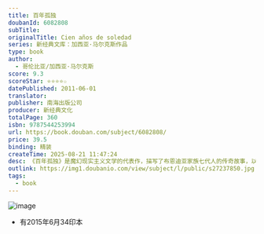 ```yaml
---
title: 百年孤独
doubanId: 6082808
subTitle:
originalTitle: Cien años de soledad
series: 新经典文库：加西亚·马尔克斯作品
type: book
author:
  - 哥伦比亚/加西亚·马尔克斯
score: 9.3
scoreStar: ⭐⭐⭐⭐☆
datePublished: 2011-06-01
translator:
publisher: 南海出版公司
producer: 新经典文化
totalPage: 360
isbn: 9787544253994
url: https://book.douban.com/subject/6082808/
price: 39.5
binding: 精装
createTime: 2025-08-21 11:47:24
desc: 《百年孤独》是魔幻现实主义文学的代表作，描写了布恩迪亚家族七代人的传奇故事，以及加勒比海沿岸小镇马孔多的百年兴衰，反映了拉丁美洲一个世纪以来风云变幻的历史。作品融入神话传说、民间故事、宗教典故等神秘因素，巧妙地糅合了现实与虚幻，展现出一个瑰丽的想象世界，成为20世纪最重要的经典文学巨著之一。1982年加西亚•马尔克斯获得诺贝尔文学奖，奠定世界级文学大师的地位，很大程度上乃是凭借《百年孤独》的巨大影响。加西亚•马尔克斯（Gabriel García Márquez）1927年出生于哥伦比亚马格达莱纳海滨小镇阿拉卡塔卡。童年与外祖父母一起生活。1936年随父母迁居苏克雷。1947年考入波哥大国立大学。1948年因内战辍学，进入报界。五十年代开始发表文学作品。六十年代初移居墨西哥。1967年出版《百年孤独》。1982年获诺贝尔文学奖。
outlink: https://img1.doubanio.com/view/subject/l/public/s27237850.jpg
tags:
  - book
---
```


![image](https://img1.doubanio.com/view/subject/l/public/s27237850.jpg)


  - 有2015年6月34印本
